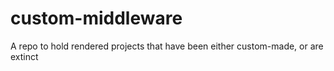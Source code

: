 # custom-middleware
A repo to hold rendered projects that have been either custom-made, or are extinct
